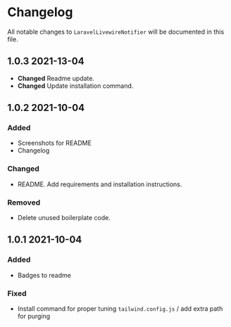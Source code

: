 # Changelog

All notable changes to `LaravelLivewireNotifier` will be documented in this file.

## 1.0.3 2021-13-04
- **Changed** Readme update.
- **Changed** Update installation command.

## 1.0.2 2021-10-04
### Added
- Screenshots for README
- Changelog
### Changed
- README. Add requirements and installation instructions.
### Removed
- Delete unused boilerplate code.

## 1.0.1 2021-10-04
### Added
- Badges to readme
### Fixed
- Install command for proper tuning `tailwind.config.js` / add extra path for purging